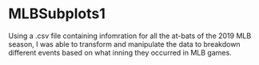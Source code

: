 # MLBSubplots1
Using a .csv file containing infomration for all the at-bats of the 2019 MLB season, I was able to transform and manipulate the data to breakdown different events based on what inning they occurred in MLB games.

